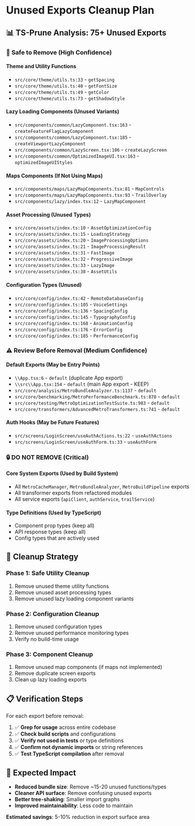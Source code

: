 # Unused Exports Cleanup Plan

## 📊 **TS-Prune Analysis: 75+ Unused Exports**

### 🎯 **Safe to Remove (High Confidence)**

#### **Theme and Utility Functions**
- `src/core/theme/utils.ts:33` - `getSpacing` 
- `src/core/theme/utils.ts:40` - `getFontSize`
- `src/core/theme/utils.ts:49` - `getColor` 
- `src/core/theme/utils.ts:73` - `getShadowStyle`

#### **Lazy Loading Components (Unused Variants)**
- `src/components/common/LazyComponent.tsx:163` - `createFeatureFlagLazyComponent`
- `src/components/common/LazyComponent.tsx:185` - `createViewportLazyComponent`
- `src/components/common/LazyScreen.tsx:106` - `createLazyScreen`
- `src/components/common/OptimizedImageUI.tsx:163` - `optimizedImageUIStyles`

#### **Maps Components (If Not Using Maps)**
- `src/components/maps/LazyMapComponents.tsx:81` - `MapControls`
- `src/components/maps/LazyMapComponents.tsx:93` - `TrailOverlay`
- `src/components/lazy/index.tsx:12` - `LazyMapComponent`

#### **Asset Processing (Unused Types)**
- `src/core/assets/index.ts:10` - `AssetOptimizationConfig`
- `src/core/assets/index.ts:15` - `LoadingStrategy`
- `src/core/assets/index.ts:20` - `ImageProcessingOptions`
- `src/core/assets/index.ts:21` - `ImageProcessingResult`
- `src/core/assets/index.ts:31` - `FastImage`
- `src/core/assets/index.ts:32` - `ProgressiveImage`
- `src/core/assets/index.ts:33` - `LazyImage`
- `src/core/assets/index.ts:38` - `AssetUtils`

#### **Configuration Types (Unused)**
- `src/core/config/index.ts:42` - `RemoteDatabaseConfig`
- `src/core/config/index.ts:105` - `VoiceSettings`
- `src/core/config/index.ts:136` - `SpacingConfig`
- `src/core/config/index.ts:145` - `TypographyConfig`
- `src/core/config/index.ts:168` - `AnimationConfig`
- `src/core/config/index.ts:176` - `ErrorConfig`
- `src/core/config/index.ts:185` - `PerformanceConfig`

### ⚠️ **Review Before Removal (Medium Confidence)**

#### **Default Exports (May be Entry Points)**
- `\\App.tsx:6` - `default` (duplicate App export)
- `\\src\\App.tsx:154` - `default` (main App export - KEEP)
- `src/core/analysis/MetroBundleAnalyzer.ts:1137` - `default`
- `src/core/benchmarking/MetroPerformanceBenchmark.ts:870` - `default`
- `src/core/testing/MetroOptimizationTestSuite.ts:983` - `default`
- `src/core/transformers/AdvancedMetroTransformers.ts:741` - `default`

#### **Auth Hooks (May be Future Features)**
- `src/screens/LoginScreen/useAuthActions.ts:22` - `useAuthActions`
- `src/screens/LoginScreen/useAuthForm.ts:33` - `useAuthForm`

### 🔒 **DO NOT REMOVE (Critical)**

#### **Core System Exports (Used by Build System)**
- All `MetroCacheManager`, `MetroBundleAnalyzer`, `MetroBuildPipeline` exports
- All transformer exports from refactored modules
- All service exports (`apiClient`, `authService`, `trailService`)

#### **Type Definitions (Used by TypeScript)**
- Component prop types (keep all)
- API response types (keep all) 
- Config types that are actively used

## 🚀 **Cleanup Strategy**

### **Phase 1: Safe Utility Cleanup**
1. Remove unused theme utility functions
2. Remove unused asset processing types
3. Remove unused lazy loading component variants

### **Phase 2: Configuration Cleanup** 
1. Remove unused configuration types
2. Remove unused performance monitoring types
3. Verify no build-time usage

### **Phase 3: Component Cleanup**
1. Remove unused map components (if maps not implemented)
2. Remove duplicate screen exports
3. Clean up lazy loading exports

## 📋 **Verification Steps**

For each export before removal:
1. ✅ **Grep for usage** across entire codebase
2. ✅ **Check build scripts** and configurations  
3. ✅ **Verify not used in tests** or type definitions
4. ✅ **Confirm not dynamic imports** or string references
5. ✅ **Test TypeScript compilation** after removal

## 🎯 **Expected Impact**

- **Reduced bundle size**: Remove ~15-20 unused functions/types
- **Cleaner API surface**: Remove confusing unused exports
- **Better tree-shaking**: Smaller import graphs
- **Improved maintainability**: Less code to maintain

**Estimated savings**: 5-10% reduction in export surface area